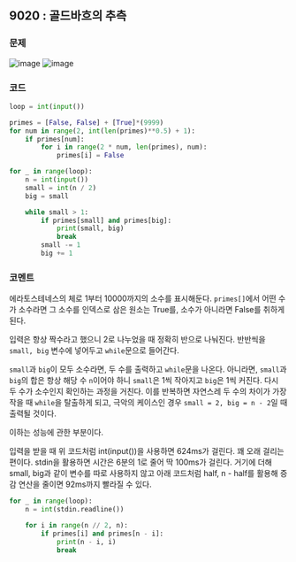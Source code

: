 ## 9020 : 골드바흐의 추측
### 문제
![image](https://user-images.githubusercontent.com/50744222/134365950-27b202f5-a4c8-4ac3-93e2-a0949b4954de.png)
![image](https://user-images.githubusercontent.com/50744222/134366007-8e97264c-553f-4eda-977c-fd44cbb033aa.png)
### 코드
```python
loop = int(input())

primes = [False, False] + [True]*(9999)
for num in range(2, int(len(primes)**0.5) + 1):
    if primes[num]:
        for i in range(2 * num, len(primes), num):
            primes[i] = False

for _ in range(loop):
    n = int(input())
    small = int(n / 2)
    big = small

    while small > 1:
        if primes[small] and primes[big]:
            print(small, big)
            break
        small -= 1
        big += 1
```

### 코멘트
에라토스테네스의 체로 1부터 10000까지의 소수를 표시해둔다. `primes[]`에서 어떤 수가 소수라면 그 소수를 인덱스로 삼은 원소는 True를, 소수가 아니라면 False를 취하게 된다.

입력은 항상 짝수라고 했으니 2로 나누었을 때 정확히 반으로 나눠진다. 반반씩을 `small, big` 변수에 넣어두고 `while`문으로 들어간다.

`small`과 `big`이 모두 소수라면, 두 수를 출력하고 `while`문을 나온다.
아니라면, `small`과 `big`의 합은 항상 해당 수 `n`이어야 하니 `small`은 1씩 작아지고 `big`은 1씩 커진다.
다시 두 수가 소수인지 확인하는 과정을 거친다.
이를 반복하면 자연스레 두 수의 차이가 가장 작을 때 `while`을 탈출하게 되고, 극악의 케이스인 경우 `small = 2, big = n - 2`일 때 출력될 것이다.

이하는 성능에 관한 부분이다.

입력을 받을 때 위 코드처럼 int(input())을 사용하면 624ms가 걸린다. 꽤 오래 걸리는 편이다. stdin을 활용하면 시간은 6분의 1로 줄어 딱 100ms가 걸린다.
거기에 더해 small, big과 같이 변수를 따로 사용하지 않고 아래 코드처럼 half, n - half를 활용해 증감 연산을 줄이면 92ms까지 빨라질 수 있다.
```python
for _ in range(loop):
    n = int(stdin.readline())

    for i in range(n // 2, n):
        if primes[i] and primes[n - i]:
            print(n - i, i)
            break
```